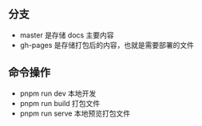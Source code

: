 ## 分支
- master 是存储 docs 主要内容
- gh-pages 是存储打包后的内容，也就是需要部署的文件

## 命令操作
- pnpm run dev 本地开发
- pnpm run build 打包文件
- pnpm run serve 本地预览打包文件
